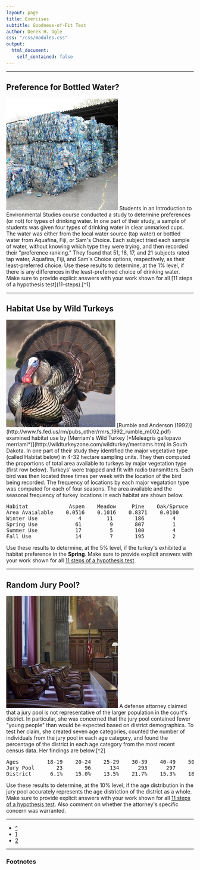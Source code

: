 ```yaml
---
layout: page
title: Exercises
subtitle: Goodness-of-Fit Test
author: Derek H. Ogle
css: "/css/modules.css"
output:
  html_document:
    self_contained: false
---
```


----

## Preference for Bottled Water?
<img src="zimgs/bottled-water-waste.jpg" alt="Bottled water waste" class="img-right">
Students in an Introduction to Environmental Studies course conducted a study to determine preferences (or not) for types of drinking water. In one part of their study, a sample of students was given four types of drinking water in clear unmarked cups. The water was either from the local water source (tap water) or bottled water from Aquafina, Fiji, or Sam's Choice. Each subject tried each sample of water, without knowing which type they were trying, and then recorded their "preference ranking." They found that 51, 18, 17, and 21 subjects rated tap water, Aquafina, Fiji, and Sam's Choice options, respectively, as their least-preferred choice. Use these results to determine, at the 1% level, if there is any differences in the least-preferred choice of drinking water.  Make sure to provide explicit answers with your work shown for all [11 steps of a hypothesis test](11-steps).[^1]

----

## Habitat Use by Wild Turkeys
<img src="zimgs/merriam-turkey.jpg" alt="Merriam's Turkey" class="img-right">
[Rumble and Anderson (1992)](http://www.fs.fed.us/rm/pubs_other/rmrs_1992_rumble_m002.pdf) examined habitat use by [Merriam's Wild Turkey (*Meleagris gallopavo merriami*)](http://wildturkeyzone.com/wildturkey/merriams.htm) in South Dakota.  In one part of their study they identified the major vegetative type (called Habitat below) in 4-32 hectare sampling units.  They then computed the proportions of total area available to turkeys by major vegetation type (first row below).  Turkeys' were trapped and fit with radio transmitters.  Each bird was then located three times per week with the location of the bird being recorded.  The frequency of locations by each major vegatation type was computed for each of four seasons.  The area available and the seasonal frequency of turkey locations in each habitat are shown below.

<pre>
Habitat             Aspen    Meadow     Pine    Oak/Spruce
Area Avaialable    0.0516    0.1016    0.8371    0.0100
Winter Use             4        11       186         4         
Spring Use            61         9       807         1
Summer Use            17         5       100         4
Fall Use              14         7       195         2
</pre>

Use these results to determine, at the 5% level, if the turkey's exhibited a habitat preference in the **Spring**.  Make sure to provide explicit answers with your work shown for all [11 steps of a hypothesis test](../11-steps).

----

## Random Jury Pool?
<img src="zimgs/jury-box.jpg" alt="Jury Box" class="img-right">
A defense attorney claimed that a jury pool is not representative of the larger population in the court's district.  In particular, she was concerned that the jury pool contained fewer "young people" than would be expected based on district demographics.  To test her claim, she created seven age categories, counted the number of individuals from the jury pool in each age category, and found the percentage of the district in each age category from the most recent census data.  Her findings are below.[^2]

<pre>
Ages         18-19    20-24    25-29    30-39    40-49    50-64      65+
Jury Pool       23       96      134      293      297      380      113
District      6.1%    15.0%    13.5%    21.7%    15.3%    18.2%    10.2%
</pre>

Use these results to determine, at the 10% level, if the age distribution in the jury pool accurately represents the age distriction of the district as a whole.  Make sure to provide explicit answers with your work shown for all [11 steps of a hypothesis test](../11-steps).  Also comment on whether the attorney's specific concern was warranted.

----

<div class="text-center">
<ul class="pagination pagination-lg">
  <li><a href="../GOFTest.html">^</a></li>
  <li class="active"><a href="#">1</a></li>
  <li><a href="GOFTest_CE2.html">2</a></li>
</ul>
</div>

----

<h3>Footnotes</h3>

[^1]: This example is modified from [Lumsford and Fink (2010)](http://www.amstat.org/publications/jse/v18n1/lunsford.pdf)

[^2]: This example is modified from [these materials](http://www.unc.edu/~nielsen/soci708/mod9/soci708mod9_stata.pdf).
